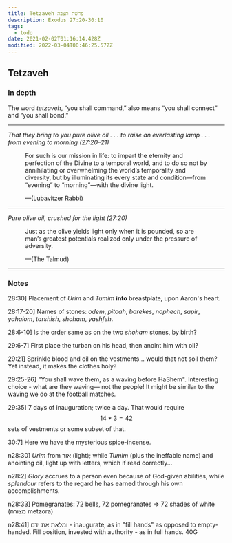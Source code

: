 ```yaml
---
title: Tetzaveh פרשׁת תצבה
description: Exodus 27:20-30:10
tags:
  - todo
date: 2021-02-02T01:16:14.428Z
modified: 2022-03-04T00:46:25.572Z
---
```


## Tetzaveh

### In depth

The word _tetzaveh_, “you shall command,” also means “you shall connect” and “you shall bond.”

---

_That they bring to you pure olive oil . . . to raise an everlasting lamp . . . from evening to morning (27:20–21)_

<figure class='quote'>
  <p>
    For such is our mission in life: to impart the eternity and perfection of the Divine to a temporal world, and to do so not by annihilating or overwhelming the world’s temporality and diversity, but by illuminating its every state and condition&mdash;from “evening” to “morning”&mdash;with the divine light.
  </p>
  <figcaption>&mdash;(Lubavitzer Rabbi)</figcaption>
</figure>

---

_Pure olive oil, crushed for the light (27:20)_

<figure class='quote'>
  <p>
    Just as the olive yields light only when it is pounded, so are man’s greatest potentials realized only under the pressure of adversity.
  </p>
  <figcaption>&mdash;(The Talmud)</figcaption>
</figure>

---

### Notes

28:30] Placement of _Urim_ and _Tumim_ **into** breastplate, upon Aaron's heart.

28:17-20] Names of stones: _odem_, _pitoah_, _barekes_, _nophech_, _sapir_, _yahalom_, _tarshish_, _shoham_, _yashfeh_.

28:6-10] Is the order same as on the two _shoham_
stones, by birth?

29:6-7] First place the turban on his head, then anoint him with oil?

29:21] Sprinkle blood and oil on the vestments... would that not soil them? Yet instead, it makes the clothes holy?

29:25-26] "You shall wave them, as a waving before HaShem". Interesting choice - what are they waving&mdash; not the people! It might be similar to the waving we do at the football matches.

29:35] 7 days of inauguration; twice a day. That would require $$14 * 3 = 42$$ sets of vestments or some subset of that.

30:7] Here we have the mysterious spice-incense.

n28:30] _Urim_ from אור (light); while _Tumim_ (plus the ineffable name) and anointing oil, light up with letters, which if read correctly...

n28:2] _Glory_ accrues to a person even because of God-given abilities, while _splendour_ refers to the regard he has earned through his own accomplishments.

n28:33] Pomegranates: 72 bells, 72 pomegranates => 72 shades of white (מצורה metzora)

n28:41] ומלאת את ידם - inaugurate, as in "fill hands" as opposed to empty-handed. Fill position, invested with authority - as in full hands.
40G
